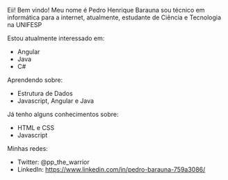 Eii! Bem vindo! Meu nome é Pedro Henrique Barauna sou técnico em informática para a internet, atualmente, estudante de Ciência e Tecnologia na UNIFESP

Estou atualmente interessado em:
- Angular
- Java
- C#

Aprendendo sobre:
- Estrutura de Dados
- Javascript, Angular e Java

Já tenho alguns conhecimentos sobre:
- HTML e CSS
- Javascript

Minhas redes:
- Twitter: @pp_the_warrior
- LinkedIn: https://www.linkedin.com/in/pedro-barauna-759a3086/
